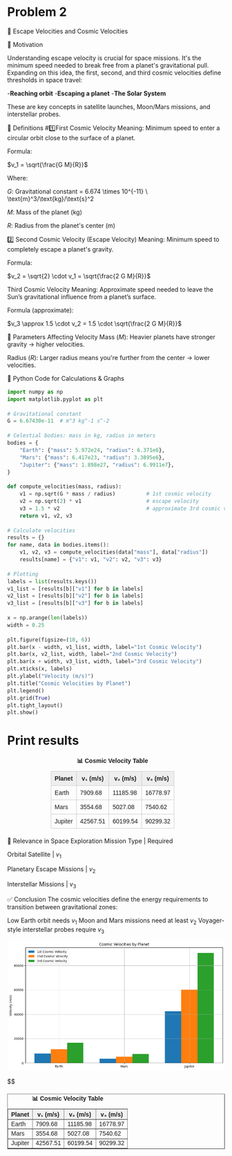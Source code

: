 # Problem 2
🚀 Escape Velocities and Cosmic Velocities

🧭 Motivation

Understanding escape velocity is crucial for space missions. It's the minimum speed needed to break free from a planet's gravitational pull. Expanding on this idea, the first, second, and third cosmic velocities define thresholds in space travel:

-**Reaching orbit**
-**Escaping a planet**
-**The Solar System**

These are key concepts in satellite launches, Moon/Mars missions, and interstellar probes.

🧠 Definitions
#1️⃣First Cosmic Velocity
Meaning: Minimum speed to enter a circular orbit close to the surface of a planet.

Formula:

$v_1 = \sqrt{\frac{G M}{R}}$

Where:

$G$: Gravitational constant = 6.674 \times 10^{-11} \ \text{m}^3/\text{kg}/\text{s}^2

$M$: Mass of the planet (kg)

$R$: Radius from the planet's center (m)

2️⃣ Second Cosmic Velocity (Escape Velocity)
Meaning: Minimum speed to completely escape a planet's gravity.

Formula:

$v_2 = \sqrt{2} \cdot v_1 = \sqrt{\frac{2 G M}{R}}$

 Third Cosmic Velocity
Meaning: Approximate speed needed to leave the Sun’s gravitational influence from a planet’s surface.

Formula (approximate):

$v_3 \approx 1.5 \cdot v_2 = 1.5 \cdot \sqrt{\frac{2 G M}{R}}$

📐 Parameters Affecting Velocity
Mass ($M$): Heavier planets have stronger gravity → higher velocities.

Radius ($R$): Larger radius means you're further from the center → lower velocities.

🧮 Python Code for Calculations & Graphs

```python
import numpy as np
import matplotlib.pyplot as plt

# Gravitational constant
G = 6.67430e-11  # m^3 kg^-1 s^-2

# Celestial bodies: mass in kg, radius in meters
bodies = {
    "Earth": {"mass": 5.972e24, "radius": 6.371e6},
    "Mars": {"mass": 6.417e23, "radius": 3.3895e6},
    "Jupiter": {"mass": 1.898e27, "radius": 6.9911e7},
}

def compute_velocities(mass, radius):
    v1 = np.sqrt(G * mass / radius)          # 1st cosmic velocity
    v2 = np.sqrt(2) * v1                     # escape velocity
    v3 = 1.5 * v2                            # approximate 3rd cosmic velocity
    return v1, v2, v3

# Calculate velocities
results = {}
for name, data in bodies.items():
    v1, v2, v3 = compute_velocities(data["mass"], data["radius"])
    results[name] = {"v1": v1, "v2": v2, "v3": v3}

# Plotting
labels = list(results.keys())
v1_list = [results[b]["v1"] for b in labels]
v2_list = [results[b]["v2"] for b in labels]
v3_list = [results[b]["v3"] for b in labels]

x = np.arange(len(labels))
width = 0.25

plt.figure(figsize=(10, 6))
plt.bar(x - width, v1_list, width, label="1st Cosmic Velocity")
plt.bar(x, v2_list, width, label="2nd Cosmic Velocity")
plt.bar(x + width, v3_list, width, label="3rd Cosmic Velocity")
plt.xticks(x, labels)
plt.ylabel("Velocity (m/s)")
plt.title("Cosmic Velocities by Planet")
plt.legend()
plt.grid(True)
plt.tight_layout()
plt.show()
```

# Print results

<table style="border-collapse: collapse; width: 60%; margin: 20px auto; font-family: Arial, sans-serif;">
  <caption style="caption-side: top; font-weight: bold; margin-bottom: 10px;">📊 Cosmic Velocity Table</caption>
  <thead>
    <tr style="background-color: #eee;">
      <th style="border: 1px solid #ccc; padding: 8px;">Planet</th>
      <th style="border: 1px solid #ccc; padding: 8px;">v₁ (m/s)</th>
      <th style="border: 1px solid #ccc; padding: 8px;">v₂ (m/s)</th>
      <th style="border: 1px solid #ccc; padding: 8px;">v₃ (m/s)</th>
    </tr>
  </thead>
  <tbody>
    <tr>
      <td style="border: 1px solid #ccc; padding: 8px;">Earth</td>
      <td style="border: 1px solid #ccc; padding: 8px;">7909.68</td>
      <td style="border: 1px solid #ccc; padding: 8px;">11185.98</td>
      <td style="border: 1px solid #ccc; padding: 8px;">16778.97</td>
    </tr>
    <tr>
      <td style="border: 1px solid #ccc; padding: 8px;">Mars</td>
      <td style="border: 1px solid #ccc; padding: 8px;">3554.68</td>
      <td style="border: 1px solid #ccc; padding: 8px;">5027.08</td>
      <td style="border: 1px solid #ccc; padding: 8px;">7540.62</td>
    </tr>
    <tr>
      <td style="border: 1px solid #ccc; padding: 8px;">Jupiter</td>
      <td style="border: 1px solid #ccc; padding: 8px;">42567.51</td>
      <td style="border: 1px solid #ccc; padding: 8px;">60199.54</td>
      <td style="border: 1px solid #ccc; padding: 8px;">90299.32</td>
    </tr>
  </tbody>
</table>



🚀 Relevance in Space Exploration
Mission Type | Required 

Orbital Satellite | $v_1$

Planetary Escape Missions | $v_2$

Interstellar Missions | $v_3$


✅ Conclusion
The cosmic velocities define the energy requirements to transition between gravitational zones:

Low Earth orbit needs $v_1$
Moon and Mars missions need at least $v_2$
Voyager-style interstellar probes require $v_3$

![alt text](image-3.png)

$$
<table border="1" cellpadding="10" cellspacing="0" style="border-collapse: collapse; margin: 20px auto; font-family: sans-serif;">
  <caption style="font-weight: bold; margin-bottom: 10px;">📊 Cosmic Velocity Table</caption>
  <thead>
    <tr style="background-color: #f2f2f2;">
      <th>Planet</th>
      <th>v₁ (m/s)</th>
      <th>v₂ (m/s)</th>
      <th>v₃ (m/s)</th>
    </tr>
  </thead>
  <tbody>
    <tr>
      <td>Earth</td>
      <td>7909.68</td>
      <td>11185.98</td>
      <td>16778.97</td>
    </tr>
    <tr>
      <td>Mars</td>
      <td>3554.68</td>
      <td>5027.08</td>
      <td>7540.62</td>
    </tr>
    <tr>
      <td>Jupiter</td>
      <td>42567.51</td>
      <td>60199.54</td>
      <td>90299.32</td>
    </tr>
  </tbody>
</table>


